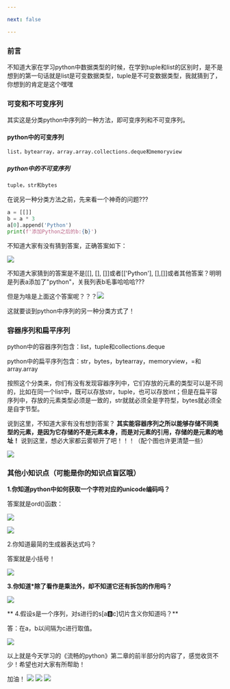 ```yaml
---

next: false

---
```




<BlogInfo id="778" title="《流畅的python》学习笔记之我们常用的列表list和元组tuple还有这个秘密？" author="白日梦想猿" pv=0 read_times=0 pre_cost_time="105" category="《流畅的python》" tag_list="['笔记', '              序列', '              巩固']" create_time="2022.02.13 22:07:51.199276" update_time="2022.07.11 10:41:44" />

### **前言**

不知道大家在学习python中数据类型的时候，在学到tuple和list的区别时，是不是想到的第一句话就是list是可变数据类型，tuple是不可变数据类型，我就猜到了，你想到的肯定是这个嘿嘿

### **可变和不可变序列**

其实这是分类python中序列的一种方法，即可变序列和不可变序列。

#### **python中的可变序列**

```python
list，bytearray，array.array.collections.deque和memoryview

```
##### **python中的不可变序列**

```python
tuple，str和bytes

```
在说另一种分类方法之前，先来看一个神奇的问题???


```python
a = [[]]
b = a * 3
a[0].append('Python')
print(f'添加Python之后的b:{b}')
```

不知道大家有没有猜到答案，正确答案如下：

![](http://www.lll.plus/media/image/2022/02/13/image-20220213220738-1.png)

不知道大家猜到的答案是不是[[], [], []]或者[['Python'], [],[]]或者其他答案？明明是列表a添加了"python"，关我列表b毛事哈哈哈???

但是为啥是上面这个答案呢？？？![](https://img-blog.csdnimg.cn/b8cbd1c95cc145bfb5b5a35eb94c80d8.gif)

 这就要谈到python中序列的另一种分类方式了！

### **容器序列和扁平序列**

python中的容器序列包含：list，tuple和collections.deque

python中的扁平序列包含：str，bytes，bytearray，memoryview，=和array.array

按照这个分类来，你们有没有发现容器序列中，它们存放的元素的类型可以是不同的，比如在同一个list中，既可以存放str，tuple，也可以存放int；但是在扁平容序列中，存放的元素类型必须是一致的，str就就必须全是字符型，bytes就必须全是自字节型。

说到这里，不知道大家有没有想到答案？ **其实能容器序列之所以能够存储不同类型的元素，是因为它存储的不是元素本身，而是对元素的引用，存储的是元素的地址！**
说到这里，想必大家都云雾顿开了吧！！！（配个图也许更清楚一些）

![](https://img-blog.csdnimg.cn/c02791ed7d054c25b0662c5001428e6e.png?x-oss-process=image/watermark,type_d3F5LXplbmhlaQ,shadow_50,text_Q1NETiBAbGl0dGxl5LquXw==,size_20,color_FFFFFF,t_70,g_se,x_16)


### **其他小知识点（可能是你的知识点盲区哦）**

**1.你知道python中如何获取一个字符对应的unicode编码吗？**

答案就是ord()函数：

![](https://img-blog.csdnimg.cn/435a1aa749f24803bd8006c8e2fac76a.png?x-oss-process=image/watermark,type_d3F5LXplbmhlaQ,shadow_50,text_Q1NETiBAbGl0dGxl5LquXw==,size_17,color_FFFFFF,t_70,g_se,x_16)

![](https://img-blog.csdnimg.cn/8bb245d4436c4c4a8a28e07a40c53f2b.png?x-oss-process=image/watermark,type_d3F5LXplbmhlaQ,shadow_50,text_Q1NETiBAbGl0dGxl5LquXw==,size_19,color_FFFFFF,t_70,g_se,x_16)

2.你知道最简的生成器表达式吗？

答案就是小括号！

![](https://img-blog.csdnimg.cn/9e3dddd3c6094227b79348ba49cc4b66.png?x-oss-process=image/watermark,type_d3F5LXplbmhlaQ,shadow_50,text_Q1NETiBAbGl0dGxl5LquXw==,size_20,color_FFFFFF,t_70,g_se,x_16)

  **3.你知道*除了看作是乘法外，却不知道它还有拆包的作用吗？**

![](https://img-blog.csdnimg.cn/176c9814402c4c39bf408e9719f8d2b7.png?x-oss-process=image/watermark,type_d3F5LXplbmhlaQ,shadow_50,text_Q1NETiBAbGl0dGxl5LquXw==,size_20,color_FFFFFF,t_70,g_se,x_16)

**  4.假设s是一个序列，对s进行的s[a:b:c]切片含义你知道吗？**

答：在a，b以间隔为c进行取值。

![](https://img-blog.csdnimg.cn/f0f8089883824a3caadd94dc7e6b082b.png?x-oss-process=image/watermark,type_d3F5LXplbmhlaQ,shadow_50,text_Q1NETiBAbGl0dGxl5LquXw==,size_20,color_FFFFFF,t_70,g_se,x_16)


以上就是今天学习的《流畅的python》第二章的前半部分的内容了，感觉收货不少！希望也对大家有所帮助！

加油！
![](https://img-blog.csdnimg.cn/0dc483e5c13a4822a1989290dcb56a44.gif)
![](https://img-blog.csdnimg.cn/0dc483e5c13a4822a1989290dcb56a44.gif)
![](https://img-blog.csdnimg.cn/0dc483e5c13a4822a1989290dcb56a44.gif)



















<ActionBox />
